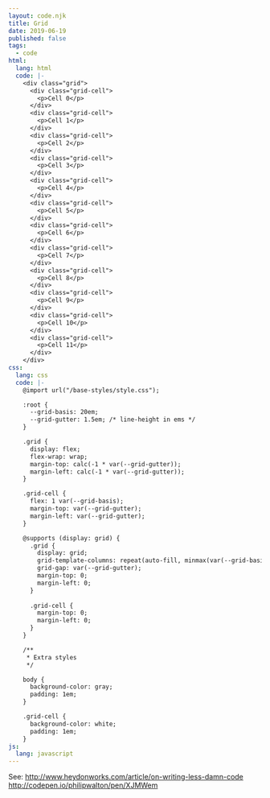 ```yaml
---
layout: code.njk
title: Grid
date: 2019-06-19
published: false
tags:
  - code
html:
  lang: html
  code: |-
    <div class="grid">
      <div class="grid-cell">
        <p>Cell 0</p>
      </div>
      <div class="grid-cell">
        <p>Cell 1</p>
      </div>
      <div class="grid-cell">
        <p>Cell 2</p>
      </div>
      <div class="grid-cell">
        <p>Cell 3</p>
      </div>
      <div class="grid-cell">
        <p>Cell 4</p>
      </div>
      <div class="grid-cell">
        <p>Cell 5</p>
      </div>
      <div class="grid-cell">
        <p>Cell 6</p>
      </div>
      <div class="grid-cell">
        <p>Cell 7</p>
      </div>
      <div class="grid-cell">
        <p>Cell 8</p>
      </div>
      <div class="grid-cell">
        <p>Cell 9</p>
      </div>
      <div class="grid-cell">
        <p>Cell 10</p>
      </div>
      <div class="grid-cell">
        <p>Cell 11</p>
      </div>
    </div>
css:
  lang: css
  code: |-
    @import url("/base-styles/style.css");

    :root {
      --grid-basis: 20em;
      --grid-gutter: 1.5em; /* line-height in ems */
    }

    .grid {
      display: flex;
      flex-wrap: wrap;
      margin-top: calc(-1 * var(--grid-gutter));
      margin-left: calc(-1 * var(--grid-gutter));
    }

    .grid-cell {
      flex: 1 var(--grid-basis);
      margin-top: var(--grid-gutter);
      margin-left: var(--grid-gutter);
    }

    @supports (display: grid) {
      .grid {
        display: grid;
        grid-template-columns: repeat(auto-fill, minmax(var(--grid-basis), 1fr));
        grid-gap: var(--grid-gutter);
        margin-top: 0;
        margin-left: 0;
      }
      
      .grid-cell {
        margin-top: 0;
        margin-left: 0;
      }
    }

    /**
     * Extra styles
     */

    body {
      background-color: gray;
      padding: 1em;
    }

    .grid-cell {
      background-color: white;
      padding: 1em;
    }
js:
  lang: javascript
---
```

See:
http://www.heydonworks.com/article/on-writing-less-damn-code
http://codepen.io/philipwalton/pen/XJMWem
